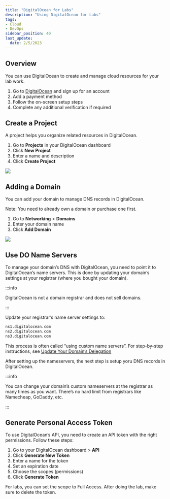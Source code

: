 ```yaml
---
title: "DigitalOcean for Labs"
description: "Using DigitalOcean for Labs"
tags: 
- Cloud
- DevOps
sidebar_position: 40
last_update:
  date: 2/5/2023
---
```



## Overview

You can use DigitalOcean to create and manage cloud resources for your lab work.

1. Go to [DigitalOcean](https://cloud.digitalocean.com/registrations/new) and sign up for an account
2. Add a payment method
3. Follow the on-screen setup steps
4. Complete any additional verification if required


## Create a Project

A project helps you organize related resources in DigitalOcean.

1. Go to **Projects** in your DigitalOcean dashboard
2. Click **New Project**
3. Enter a name and description
4. Click **Create Project**

![](/img/docs/08052025-digitalocean-project.PNG)


## Adding a Domain

You can add your domain to manage DNS records in DigitalOcean.

Note: You need to already own a domain or purchase one first.

1. Go to **Networking** > **Domains**
2. Enter your domain name
3. Click **Add Domain**

![](/img/docs/08052025-digitalocean-networkign.PNG)


## Use DO Name Servers

To manage your domain’s DNS with DigitalOcean, you need to point it to DigitalOcean’s name servers. This is done by updating your domain’s settings at your registrar (where you bought your domain).

:::info 

DigitalOcean is not a domain registrar and does not sell domains.

:::

Update your registrar’s name server settings to:

```bash
ns1.digitalocean.com
ns2.digitalocean.com
ns3.digitalocean.com 
```

This process is often called “using custom name servers”. For step-by-step instructions, see [Update Your Domain’s Delegation](https://docs.digitalocean.com/products/networking/dns/getting-started/dns-registrars/#update-your-domains-delegation) 

After setting up the nameservers, the next step is setup yoru DNS records in DigitalOcean.

:::info 

You can change your domain’s custom nameservers at the registrar as many times as you want. There’s no hard limit from registrars like Namecheap, GoDaddy, etc.

:::


## Generate Personal Access Token 

To use DigitalOcean’s API, you need to create an API token with the right permissions. Follow these steps:

1. Go to your DigitalOcean dashboard > **API**
2. Click **Generate New Token**
3. Enter a name for the token
4. Set an expiration date
5. Choose the scopes (permissions)
6. Click **Generate Token**

For labs, you can set the scope to Full Access. After doing the lab, make sure to delete the token.

<!-- <div class="img-center"> 

![](/img/docs/create-api-token-dgtaocean.PNG)

</div> -->
